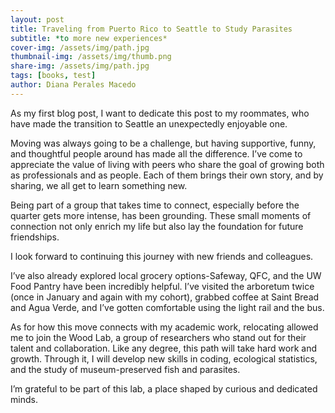 ```yaml
---
layout: post
title: Traveling from Puerto Rico to Seattle to Study Parasites 
subtitle: *to more new experiences*
cover-img: /assets/img/path.jpg
thumbnail-img: /assets/img/thumb.png
share-img: /assets/img/path.jpg
tags: [books, test]
author: Diana Perales Macedo
---
```



As my first blog post, I want to dedicate this post to my roommates, who have made the transition to Seattle an unexpectedly enjoyable one. 

 

Moving was always going to be a challenge, but having supportive, funny, and thoughtful people around has made all the difference. I’ve come to appreciate the value of living with peers who share the goal of growing both as professionals and as people. Each of them brings their own story, and by sharing, we all get to learn something new. 

 

Being part of a group that takes time to connect, especially before the quarter gets more intense, has been grounding. These small moments of connection not only enrich my life but also lay the foundation for future friendships. 

 

I look forward to continuing this journey with new friends and colleagues. 

 

I’ve also already explored local grocery options-Safeway, QFC, and the UW Food Pantry have been incredibly helpful. I’ve visited the arboretum twice (once in January and again with my cohort), grabbed coffee at Saint Bread and Agua Verde, and I’ve gotten comfortable using the light rail and the bus. 

 

As for how this move connects with my academic work, relocating allowed me to join the Wood Lab, a group of researchers who stand out for their talent and collaboration. Like any degree, this path will take hard work and growth. Through it, I will develop new skills in coding, ecological statistics, and the study of museum-preserved fish and parasites. 

I’m grateful to be part of this lab, a place shaped by curious and dedicated minds. 

 
